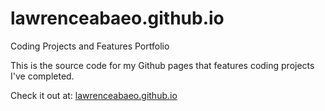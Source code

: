 # lawrenceabaeo.github.io
Coding Projects and Features Portfolio

This is the source code for my Github pages that features coding projects I've completed. 

Check it out at: 
[lawrenceabaeo.github.io](lawrenceabaeo.github.io)
